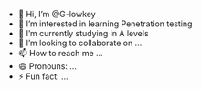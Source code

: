 - 👋 Hi, I’m @G-lowkey
- 👀 I’m interested in learning Penetration testing
- 🌱 I’m currently studying in A levels
- 💞️ I’m looking to collaborate on ...
- 📫 How to reach me ...
- 😄 Pronouns: ...
- ⚡ Fun fact: ...

<!---
G-lowkey/G-lowkey is a ✨ special ✨ repository because its `README.md` (this file) appears on your GitHub profile.
You can click the Preview link to take a look at your changes.
--->
